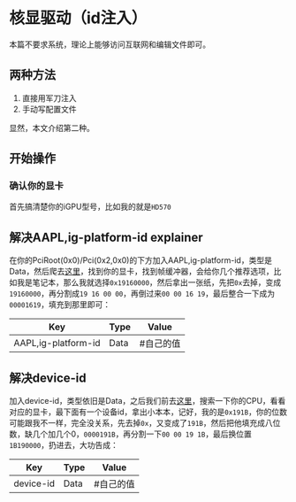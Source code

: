 # 核显驱动（id注入）

本篇不要求系统，理论上能够访问互联网和编辑文件即可。

## 两种方法

1. 直接用军刀注入
2. 手动写配置文件

显然，本文介绍第二种。

## 开始操作

### 确认你的显卡

首先搞清楚你的iGPU型号，比如我的就是`HD570`

## 解决AAPL,ig-platform-id explainer

在你的PciRoot(0x0)/Pci(0x2,0x0)的下方加入AAPL,ig-platform-id，类型是Data，然后爬去[这里](https://github.com/acidanthera/WhateverGreen/blob/master/Manual/FAQ.IntelHD.en.md)，找到你的显卡，找到帧缓冲器，会给你几个推荐选项，比如我是笔记本，那么我就选择`0x19160000`，然后拿出一张纸，先把`0x`去掉，变成`19160000`，再分割成`19 16 00 00`，再倒过来`00 00 16 19`，最后整合一下成为`00001619`，填充到那里即可：



| Key                 | Type | Value |
| ------------------- | ---- | ----- |
| AAPL,ig-platform-id | Data | #自己的值 |

## 解决device-id

加入device-id，类型依旧是Data，之后我们前去[这里](https://ark.intel.com/content/www/us/en/ark/products/77486/intel-core-i34150-processor-3m-cache-3-50-ghz.html)，搜索一下你的CPU，看看对应的显卡，最下面有一个设备id，拿出小本本，记好，我的是`0x191B`，你的位数可能跟我不一样，完全没关系，先去掉`0x`，又变成了`191B`，然后把他填充成八位数，缺几个加几个0，`0000191B`，再分割一下`00 00 19 1B`，最后换位置`1B190000`，扔进去，大功告成：



| Key       | Type | Value |
| --------- | ---- | ----- |
| device-id | Data | #自己的值 |

